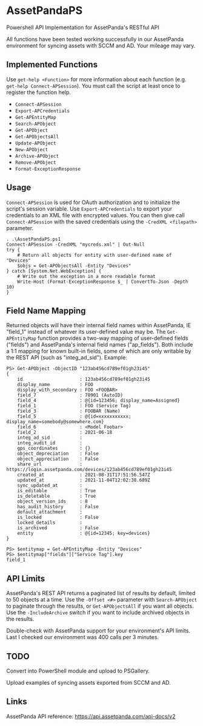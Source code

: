 # AssetPandaPS
Powershell API Implementation for AssetPanda's RESTful API

All functions have been tested working successfully in our AssetPanda environment for syncing assets with SCCM and AD. Your mileage may vary.

## Implemented Functions
Use `get-help <Function>` for more information about each function (e.g. `get-help Connect-APSession`). You must call the script at least once to register the function help.

- `Connect-APSession`
- `Export-APCredentials`
- `Get-APEntityMap`
- `Search-APObject`
- `Get-APObject`
- `Get-APObjectsAll`
- `Update-APObject`
- `New-APObject`
- `Archive-APObject`
- `Remove-APObject`
- `Format-ExceptionResponse`

## Usage
`Connect-APSession` is used for OAuth authorization and to initialize the script's session variable. Use `Export-APCredentials` to export your credentials to an XML file with encrypted values. You can then give call `Connect-APSession` with the saved credentials using the `-CredXML <filepath>` parameter.

```
. .\AssetPandaPS.ps1
Connect-APSession -CredXML "mycreds.xml" | Out-Null
try {
	# Return all objects for entity with user-defined name of "Devices"
	$objs = Get-APObjectsAll -Entity "Devices"
} catch [System.Net.WebException] {
	# Write out the exception in a more readable format
	Write-Host (Format-ExceptionResponse $_ | ConvertTo-Json -Depth 10)
}
```

## Field Name Mapping
Returned objects will have their internal field names within AssetPanda, IE "field_1" instead of whatever its user-defined value may be. The `Get-APEntityMap` function provides a two-way mapping of user-defined fields ("fields") and AssetPanda's internal field names ("ap_fields"). Both include a 1:1 mapping for known built-in fields, some of which are only writable by the REST API (such as "integ_ad_sid"). Example:
```
PS> Get-APObject -ObjectID "123ab456cd789ef01gh23i45"
{
	id                     : 123ab456cd789ef01gh23i45
	display_name           : FOO
	display_with_secondary : FOO <FOOBAR>
	field_7                : 78901 (AutoID)
	field_4                : @{id=123456; display_name=Assigned}
	field_1                : FOO (Service Tag)
	field_3                : FOOBAR (Name)
	field_5                : @{id=xxxxxxxxxxx; display_name=somebody@somewhere.com}
	field_6                : <Model Foobar>
	field_2                : 2021-06-18
	integ_ad_sid           :
	integ_audit_id         :
	gps_coordinates        : {}
	object_depreciation    : False
	object_appreciation    : False
	share_url              : https://login.assetpanda.com/devices/123ab456cd789ef01gh23i45
	created_at             : 2021-08-31T17:51:56.547Z
	updated_at             : 2021-11-04T12:02:38.689Z
	sync_updated_at        :
	is_editable            : True
	is_deletable           : True
	object_version_ids     : 8
	has_audit_history      : False
	default_attachment     :
	is_locked              : False
	locked_details         :
	is_archived            : False
	entity                 : @{id=12345; key=devices}
}

PS> $entitymap = Get-APEntityMap -Entity "Devices"
PS> $entitymap["fields"]["Service Tag"].key
field_1
```

## API Limits
AssetPanda's REST API returns a paginated list of results by default, limited to 50 objects at a time. Use the `-Offset <#>` parameter with `Search-APObject` to paginate through the results, or `Get-APObjectsAll` if you want all objects. Use the `-IncludeArchive` switch if you want to include archived objects in the results.

Double-check with AssetPanda support for your environment's API limits. Last I checked our environment was 400 calls per 3 minutes.

## TODO
Convert into PowerShell module and upload to PSGallery.

Upload examples of syncing assets exported from SCCM and AD.

## Links
AssetPanda API reference: https://api.assetpanda.com/api-docs/v2
